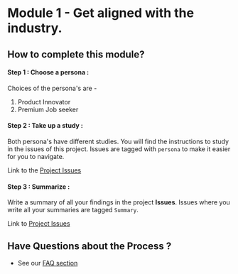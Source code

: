 # Module 1 - Get aligned with the industry.

## How to complete this module?

#### Step 1 : Choose a persona :
Choices of the persona's are - 
1. Product Innovator  
2. Premium Job seeker

#### Step 2 : Take up a study :

Both persona's have different studies. You will find the instructions to study 
in the issues of this project. Issues are tagged with `persona` to
make it easier for you to navigate.

Link to the [Project Issues](https://gitlab.iotiot.in/newbies/iot-internship-feb-20/module1/issues)

#### Step 3 : Summarize :
Write a summary of all your findings in the project **Issues**. Issues where you write all your summaries are tagged `Summary`.

Link to [Project Issues](https://gitlab.iotiot.in/newbies/iot-internship-feb-20/module1/issues)


## Have Questions about the Process ?

- See our [FAQ section](FAQ.md)